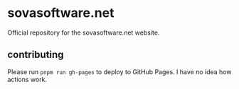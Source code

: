 # sovasoftware.net

Official repository for the sovasoftware.net website.

## contributing

Please run `pnpm run gh-pages` to deploy to GitHub Pages. I have no idea how actions work.
